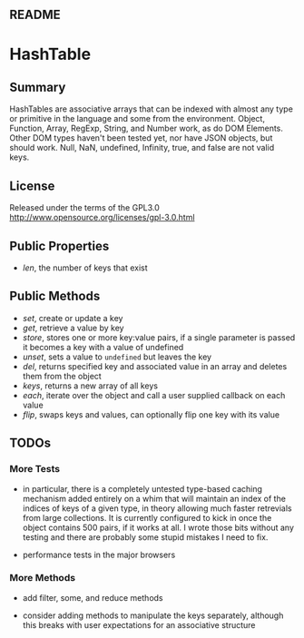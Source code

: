 README
------

# HashTable

## Summary

HashTables are associative arrays that can be indexed with almost any type or 
primitive in the language and some from the environment. Object, Function, 
Array, RegExp, String, and Number work, as do DOM Elements. Other DOM types 
haven't been tested yet, nor have JSON objects, but should work. Null, NaN, 
undefined, Infinity, true, and false are not valid keys.

## License

Released under the terms of the GPL3.0 
http://www.opensource.org/licenses/gpl-3.0.html

## Public Properties

 - _len_, the number of keys that exist

## Public Methods
 - _set_, create or update a key
 - _get_, retrieve a value by key
 - _store_, stores one or more key:value pairs, if a single parameter is passed 
    it becomes a key with a value of undefined
 - _unset_, sets a value to `undefined` but leaves the key
 - _del_, returns specified key and associated value in an array and deletes 
    them from the object
 - _keys_, returns a new array of all keys
 - _each_, iterate over the object and call a user supplied callback on 
    each value
 - _flip_, swaps keys and values, can optionally flip one key with its value
 
 
## TODOs
### More Tests

 - in particular, there is a completely untested type-based caching 
mechanism added entirely on a whim that will maintain an index of the indices 
of keys of a given type, in theory allowing much faster retrevials from large 
collections. It is currently configured to kick in once the object contains 
500 pairs, if it works at all. I wrote those bits without any testing and 
there are probably some stupid mistakes I need to fix.

 - performance tests in the major browsers
 
### More Methods

 - add filter, some, and reduce methods 
 
 - consider adding methods to manipulate the keys separately, although this
   breaks with user expectations for an associative structure


